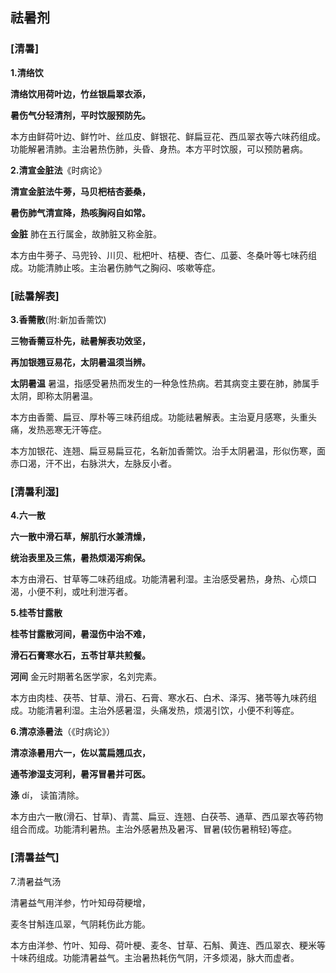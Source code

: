 ## 祛暑剂

### [**清暑**]

**1.清络饮**

**清络饮用荷叶边，竹丝银扁翠衣添，**

**暑伤气分轻清剂，平时饮服预防先。**

本方由鲜荷叶边、鲜竹叶、丝瓜皮、鲜银花、鲜扁豆花、西瓜翠衣等六味药组成。功能解暑清肺。主治暑热伤肺，头昏、身热。本方平时饮服，可以预防暑病。

**2.清宣金脏法**《时病论》

**清宣金脏法牛蒡，马贝杷桔杏蒌桑，**

**暑伤肺气清宣降，热咳胸闷自如常。**

**金脏**  肺在五行属金，故肺脏又称金脏。

本方由牛蒡子、马兜铃、川贝、枇杷叶、桔梗、杏仁、瓜蒌、冬桑叶等七味药组成。功能清肺止咳。主治暑伤肺气之胸闷、咳嗽等症。

### [**祛暑解表**]

**3.香薷散**(附:新加香薷饮)

**三物香薷豆朴先，祛暑解表功效坚，**

**再加银翘豆易花，太阴暑温须当辨。**

**太阴暑温** 暑温，指感受暑热而发生的一种急性热病。若其病变主要在肺，肺属手太阴，即称太阴暑温。

本方由香薷、扁豆、厚朴等三味药组成。功能祛暑解表。主治夏月感寒，头重头痛，发热恶寒无汗等症。

本方加银花、连翘、扁豆易扁豆花，名新加香薷饮。治手太阴暑温，形似伤寒，面赤口渴，汗不出，右脉洪大，左脉反小者。

### [**清暑利湿**]

**4.六一散**

**六一散中滑石草，解肌行水兼清燥，**

**统治表里及三焦，暑热烦渴泻痢保。**

本方由滑石、甘草等二味药组成。功能清暑利湿。主治感受暑热，身热、心烦口渴，小便不利，或吐利泄泻者。

**5.桂苓甘露散**

**桂苓甘露散河间，暑湿伤中治不难，**

**滑石石膏寒水石，五苓甘草共煎餐。**

**河间**  金元时期著名医学家，名刘完素。

本方由肉桂、茯苓、甘草、滑石、石膏、寒水石、白术、泽泻、猪苓等九味药组成。功能清暑利湿。主治外感暑湿，头痛发热，烦渴引饮，小便不利等症。

**6.清凉涤暑法**（《时病论》）

**清凉涤暑用六一，佐以蒿扁翘瓜衣，**

**通苓渗湿支河利，暑泻冒暑并可医。**

**涤**  dí， 读笛清除。

本方由六一散(滑石、甘草)、青蒿、扁豆、连翘、白茯苓、通草、西瓜翠衣等药物组合而成。功能清利暑热。主治外感暑热及暑泻、冒暑(较伤暑稍轻)等症。

###  [**清暑益气**] 

7.清暑益气汤

清暑益气用洋参，竹叶知母荷粳增，

麦冬甘斛连瓜翠，气阴耗伤此方能。

本方由洋参、竹叶、知母、荷叶梗、麦冬、甘草、石斛、黄连、西瓜翠衣、粳米等十味药组成。功能清暑益气。主治暑热耗伤气阴，汗多烦渴，脉大而虚者。

